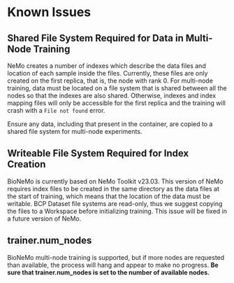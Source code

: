 # Known Issues

## Shared File System Required for Data in Multi-Node Training

NeMo creates a number of indexes which describe the data files and location of each sample inside the files. Currently, these files are only created on the first replica, that is, the node with rank 0. For multi-node training, data must be located on a file system that is shared between all the nodes so that the indexes are also shared. Otherwise, indexes and index mapping files will only be accessible for the first replica and the training will crash with a `File not found` error.

Ensure any data, including that present in the container, are copied to a shared file system for multi-node experiments.

## Writeable File System Required for Index Creation

BioNeMo is currently based on NeMo Toolkit v23.03. This version of NeMo requires index files to be created in the same directory as the data files at the start of training, which means that the location of the data must be writable. BCP Dataset file systems are read-only, thus we suggest copying the files to a Workspace before initializing training. This issue will be fixed in a future version of NeMo.

## trainer.num_nodes

BioNeMo multi-node training is supported, but if more nodes are requested than available, the process will hang and appear to make no progress. **Be sure that trainer.num_nodes is set to the number of available nodes.**
